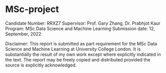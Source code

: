 # MSc-project
Candidate Number: RRXZ7
Supervisor: Prof. Gary Zhang, Dr. Prabhjot Kaur
Program: MSc Data Science and Machine Learning
Submission date: 12, September, 2022

Disclaimer: This report is submitted as part requirement for the MSc Data Science and
Machine Learning at University College London. It is substantially the result of my own work
except where explicitly indicated in the text. The report may be freely copied and distributed
provided the source is explicitly acknowledged.

